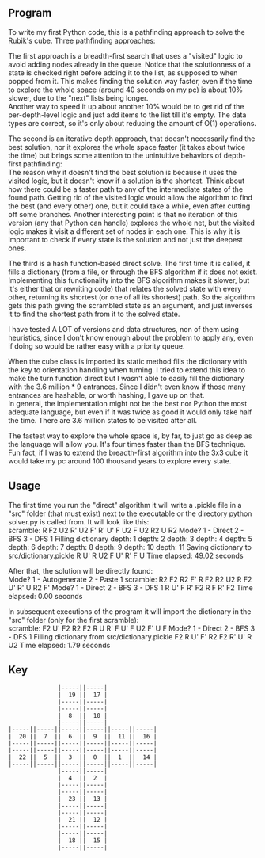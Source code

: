 ## Program

To write my first Python code, this is a pathfinding approach to solve the Rubik's cube. Three pathfinding approaches:

The first approach is a breadth-first search that uses a "visited" logic to avoid adding nodes already in the queue. Notice that the solutionness of a state is checked right before adding it to the list, as supposed to when popped from it. This makes finding the solution way faster, even if the time to explore the whole space (around 40 seconds on my pc) is about 10% slower, due to the "next" lists being longer.  
Another way to speed it up about another 10% would be to get rid of the per-depth-level logic and just add items to the list till it's empty. The data types are correct, so it's only about reducing the amount of O(1) operations.

The second is an iterative depth approach, that doesn't necessarily find the best solution, nor it explores the whole space faster (it takes about twice the time) but brings some attention to the unintuitive behaviors of depth-first pathfinding:  
The reason why it doesn't find the best solution is because it uses the visited logic, but it doesn't know if a solution is the shortest. Think about how there could be a faster path to any of the intermediate states of the found path. Getting rid of the visited logic would allow the algorithm to find the best (and every other) one, but it could take a while, even after cutting off some branches.
Another interesting point is that no iteration of this version (any that Python can handle) explores the whole net, but the visited logic makes it visit a different set of nodes in each one. This is why it is important to check if every state is the solution and not just the deepest ones.

The third is a hash function-based direct solve. The first time it is called, it fills a dictionary (from a file, or through the BFS algorithm if it does not exist. Implementing this functionality into the BFS algorithm makes it slower, but it's either that or rewriting code) that relates the solved state with every other, returning its shortest (or one of all its shortest) path. So the algorithm gets this path giving the scrambled state as an argument, and just inverses it to find the shortest path from it to the solved state.


I have tested A LOT of versions and data structures, non of them using heuristics, since I don't know enough about the problem to apply any, even if doing so would be rather easy with a priority queue.

When the cube class is imported its static method fills the dictionary with the key to orientation handling when turning. I tried to extend this idea to make the turn function direct but I wasn't able to easily fill the dictionary with the 3.6 million * 9 entrances. Since I didn't even know if those many entrances are hashable, or worth hashing, I gave up on that.  
In general, the implementation might not be the best nor Python the most adequate language, but even if it was twice as good it would only take half the time. There are 3.6 million states to be visited after all.

The fastest way to explore the whole space is, by far, to just go as deep as the language will allow you. It's four times faster than the BFS technique.  
Fun fact, if I was to extend the breadth-first algorithm into the 3x3 cube it would take my pc around 100 thousand years to explore every state.

## Usage

The first time you run the "direct" algorithm it will write a .pickle file in a "src" folder (that must exist) next to the executable or the directory python solver.py is called from. It will look like this:  
    scramble: R  F2 U2 R' U2 F' R' U' F  U2 F  U2 R2 U  R2
    Mode?
    1 - Direct
    2 - BFS
    3 - DFS
    1
    Filling dictionary
    depth: 1
    depth: 2
    depth: 3
    depth: 4
    depth: 5
    depth: 6
    depth: 7
    depth: 8
    depth: 9
    depth: 10
    depth: 11
    Saving dictionary to src/dictionary.pickle
    R U' R U2 F U' R' F U
    Time elapsed: 49.02 seconds

After that, the solution will be directly found:  
    Mode?
    1 - Autogenerate
    2 - Paste
    1
    scramble: R2 F2 R2 F' R  F2 R2 U2 R  F2 U' R' U  R2 F'
    Mode?
    1 - Direct
    2 - BFS
    3 - DFS
    1
    R U' F R' F2 R F R' F2
    Time elapsed: 0.00 seconds

In subsequent executions of the program it will import the dictionary in the "src" folder (only for the first scramble):  
    scramble: F2 U' F2 R2 F2 R  U  R' F  U' F  U2 F' U  F
    Mode?
    1 - Direct
    2 - BFS
    3 - DFS
    1
    Filling dictionary from src/dictionary.pickle
    F2 R U' F' R2 F2 R' U' R U2
    Time elapsed: 1.79 seconds

## Key

                  |-----||-----|
                  |  19 ||  17 |
                  |-----||-----|
                  |-----||-----|
                  |  8  ||  10 |
                  |-----||-----|
    |-----||-----||-----||-----||-----||-----|
    |  20 ||  7  ||  6  ||  9  ||  11 ||  16 |
    |-----||-----||-----||-----||-----||-----|
    |-----||-----||-----||-----||-----||-----|
    |  22 ||  5  ||  3  ||  0  ||  1  ||  14 |
    |-----||-----||-----||-----||-----||-----|
                  |-----||-----|
                  |  4  ||  2  |
                  |-----||-----|
                  |-----||-----|
                  |  23 ||  13 |
                  |-----||-----|
                  |-----||-----|
                  |  21 ||  12 |
                  |-----||-----|
                  |-----||-----|
                  |  18 ||  15 |
                  |-----||-----|                  